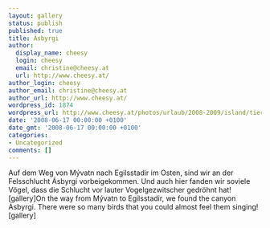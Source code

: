 ```yaml
---
layout: gallery
status: publish
published: true
title: Ásbyrgi
author:
  display_name: cheesy
  login: cheesy
  email: christine@cheesy.at
  url: http://www.cheesy.at/
author_login: cheesy
author_email: christine@cheesy.at
author_url: http://www.cheesy.at/
wordpress_id: 1874
wordpress_url: http://www.cheesy.at/photos/urlaub/2008-2009/island/tierwelt-islands/asbyrgi/
date: '2008-06-17 00:00:00 +0100'
date_gmt: '2008-06-17 00:00:00 +0100'
categories:
- Uncategorized
comments: []
---
```

<!--:de-->Auf dem Weg von Mývatn nach Egilsstadir im Osten, sind wir an der Felsschlucht Ásbyrgi vorbeigekommen. Und auch hier fanden wir soviele Vögel, dass die Schlucht vor lauter Vogelgezwitscher gedröhnt hat![gallery]<!--:--><!--:en-->On the way from Mývatn to Egilsstadir, we found the canyon Ásbyrgi. There were so many birds that you could almost feel them singing![gallery]<!--:-->
